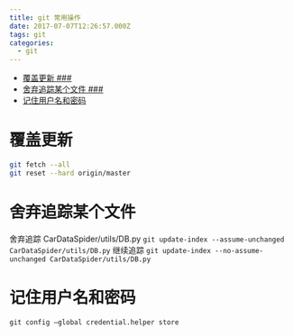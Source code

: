 ```yaml
---
title: git 常用操作
date: 2017-07-07T12:26:57.000Z
tags: git
categories:
  - git
---
```


<!-- TOC depthFrom:1 depthTo:6 withLinks:1 updateOnSave:1 orderedList:0 -->

- [覆盖更新 ###](#覆盖更新-)
- [舍弃追踪某个文件 ###](#舍弃追踪某个文件-)
- [记住用户名和密码](#记住用户名和密码)

<!-- /TOC -->

<!-- more -->

# 覆盖更新 ###

```bash
git fetch --all
git reset --hard origin/master
```

# 舍弃追踪某个文件 ###
舍弃追踪 CarDataSpider/utils/DB.py
`git update-index --assume-unchanged CarDataSpider/utils/DB.py`
继续追踪
`git update-index --no-assume-unchanged CarDataSpider/utils/DB.py`

# 记住用户名和密码
`git config –global credential.helper store`
